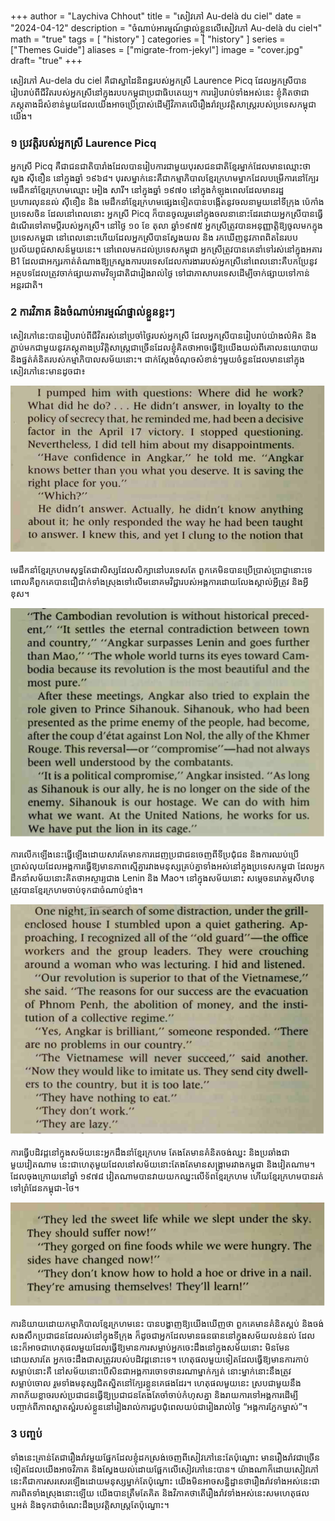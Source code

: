 +++
author = "Laychiva Chhout"
title = "សៀវភៅ Au-delà du ciel"
date = "2024-04-12"
description = "ចំណាប់អារម្មណ៍ផ្ទាល់ខ្លួនលើសៀវភៅ Au-delà du ciel។"
math = "true"
tags = [
    "history"
]
categories = [
    "history"
]
series = ["Themes Guide"]
aliases = ["migrate-from-jekyl"]
image = "cover.jpg"
draft= "true"
+++

សៀវភៅ Au-dela du ciel គឺជាស្នាដៃនិពន្ធរបស់អ្នកស្រី Laurence Picq ដែលអ្នកស្រីបានរៀបរាប់ពីជីវិតរបស់អ្នកស្រីនៅក្នុងរបបកម្ពុជាប្រជាធិបតេយ្យ។ ការរៀបរាប់ទាំងអស់នេះ ខ្ញុំគិតថាជាភស្តុតាងដ៏សំខាន់មួយដែលយើងអាចប្រើប្រាស់ដើម្បីវិភាគលើរឿងរ៉ាវប្រវត្តិសាស្រ្តរបស់ប្រទេសកម្ពុជាយើង។
### ១ ប្រវត្តិរបស់អ្នកស្រី Laurence Picq
អ្នកស្រី Picq គឺជាជនជាតិបារាំងដែលបានរៀបការជាមួយបុរសជនជាតិខ្មែរម្នាក់ដែលមានឈ្មោះថា សួង ស៊ីខឿន នៅក្នុងឆ្នាំ ១៩៦៨។ បុរសម្នាក់នេះគឺជាកម្មាភិបាលខ្មែរក្រហមម្នាកដែលបម្រើការនៅក្បែរមេដឹកនាំខ្មែរក្រហមឈ្មោះ អៀង សារី។ នៅក្នុងឆ្នាំ ១៩៧០ នៅក្នុងកំឡុងពេលដែលមានរដ្ឋប្រហារលុននល់ ស៊ីខឿន និង មេដឹកនាំខ្មែរក្រហមផ្សេងទៀតបានបង្កើតនូវចលនាមួយនៅទីក្រុង ប៉េកាំងប្រទេសចិន ដែលនៅពេលនោះ អ្នកស្រី Picq ក៏បានចូលរួមនៅក្នុងចលនានោះដែរដោយអ្នកស្រីបានធ្វើដំណើរទៅតាមប្តីរបស់អ្នកស្រី។ នៅថ្ងៃ ១០ ខែ តុលា ឆ្នាំ១៩៧៥ អ្នកស្រីត្រូវបានអនុញ្ញាតិ្តឱ្យចូលមកក្នុងប្រទេសកម្ពុជា នៅពេលនោះហើយដែលអ្នកស្រីបានស្វែងយល និង រកឃើញនូវភាពពិតនៃរបបប្រល័យពូជសាសន៍មួយនេះ។ នៅពេលមកដល់ប្រទេសកម្ពុជា អ្នកស្រីត្រូវបានគេនាំទៅរស់នៅក្នុងអគារ B1 ដែលជាអក្សរកាត់តំណាងឱ្យក្រសួងការបរទេសដែលការងាររបស់អ្នកស្រីនៅពេលនោះគឺបកប្រែនូវអត្ថបទដែលត្រូវចាក់ផ្សាយតាមវិទ្យុជាតិជារៀងរាល់ថ្ងៃ ទៅជាភាសាបរទេសដើម្បីចាក់ផ្សាយទៅកាន់អន្តរជាតិ។ 
### 2 ការវិភាគ និងចំណាប់អារម្មណ៍ផ្ទាល់ខ្លួនខ្លះៗ
សៀវភៅនេះបានរៀបរាប់ពីជីវិតរស់នៅប្រចាំថ្ងៃរបស់អ្នកស្រី ដែលអ្នកស្រីបានរៀបរាប់យ៉ាងលំអិត និងភ្ជាប់មកជាមួយនូវភស្តុតាងប្រវិត្តិសាស្រ្តជាច្រើនដែលខ្ញុំគិតថាអាចធ្វើឱ្យយើងយល់ពីគោលនយោបាយ និងផ្នត់គំនិតរបស់កម្មាភិបាលសម័យនោះ។ ជាក់ស្តែងចំណុចសំខាន់ៗមួយចំនួនដែលមាននៅក្នុងសៀវភៅនេះមានដូចជា៖ 

![ទំព័រទី ១៨](page18.png)
 
មេដឹកនាំខ្មែរក្រហមសុទ្ធតែជាសិស្សដែលសិក្សានៅបរទេសតែ ពួកគេមិនបានប្រើប្រាស់ប្រាជ្ញានោះទេ ពោលគឺពួកគេបានជឿជាក់ទាំងស្រុងទៅលើមនោគមវិជ្ជារបស់អង្គការដោយលែងស្គាល់អ្វីត្រូវ និងអ្វីខុស។ 

![ទំព័រទី ៣៧](page37.png)

ការលើកឡើងនេះធ្វើឡើងដោយសារតែមានការដេញប្រជាជនចេញពីទីប្រជុំជន និងការឈប់ប្រើប្រាស់លុយដែលអង្គការធ្វើឱ្យមានភាពស្មើគ្នារវាងមនុស្សគ្រប់គ្នាទាំងអស់នៅក្នុងប្រទេសកម្ពុជា ដែលអ្នកដឹកនាំសម័យនោះគិតថាអស្ចារ្យជាង Lenin និង Mao។  នៅក្នុងសម័យនោះ សម្តេចនរោតម្តសីហនុ ត្រូវបានខ្មែរក្រហមចាប់ទុកជាចំណាប់ខ្មាំង។

![ទំព័រទី ៥៦](page56.png)
 
ការធ្វើបដិវដ្តនៅក្នុងសម័យនេះអ្នកដឹងនាំខ្មែរក្រហម តែងតែមានគំនិតចង់ឈ្នះ និងប្រឆាំងជាមួយវៀតណាម នេះជាហេតុមួយដែលនៅសម័យនោះតែងតែមានសង្គ្រាមរវាងកម្ពុជា និងវៀតណាម។ ដែលចុងក្រោយនៅឆ្នាំ ១៩៧៨ វៀតណាមបានវាយយកឈ្នះលើទ័ពខ្មែរក្រហម ហើយខ្មែរក្រហមបានរត់ទៅព្រំដែនកម្ពុជា-ថៃ។ 

![ទំព័រទី ៥៨](page58.png)
 
ការនិយាយដោយកម្មាភិបាលខ្មែរក្រហមនេះ បានបង្ហាញឱ្យយើងឃើញថា ពួកគេមានគំនិតស្អប់ និងចង់សងសឹកប្រជាជនដែលរស់នៅក្នុងទីក្រុង ក៏ដូចជាអ្នកដែលមានធនធាននៅក្នុងសម័យលន់នល់ ដែលនេះក៏អាចជាហេតុផលមួយដែលធ្វើឱ្យមានការសម្លាប់អ្នកចេះដឹងនៅក្នុងសម័យនោះ មិនមែនដោយសារតែ អ្នកចេះដឹងជាសត្រូវរបស់បដិវដ្ដនោះទេ។ ហេតុផលមួយទៀតដែលធ្វើឱ្យមានការកាប់សម្លាប់នោះគឺ នៅសម័យនោះបើសិនជាអង្គការចោទថានរណាម្នាក់ក្បត់ នោះម្នាក់នោះនឹងត្រូវសម្លាប់ចោល រួមទាំងមនុស្សជិតស្និតនៅក្បែរខ្លួនគេផងដែរ។ ហេតុផលមួយនេះ ស្របជាមួយនឹងភាពភ័យខ្លាចរបស់ប្រជាជនធ្វើឱ្យប្រជាជនតែងតែចាំចាប់កំហុសគ្នា និងរាយការទៅអង្គការដើម្បីបញ្ចាក់ពីភាពស្អាតស្អំរបស់ខ្លួននៅរៀងរាល់ការជួបជុំពេលយប់ជារៀងរាល់ថ្ងៃ “អង្គការភ្នែកម្នាស់”។

### 3 បញ្ចប់

ទាំងនេះគ្រាន់តែជារឿងរ៉ាវមួយផ្នែកដែលខ្ញុំដកស្រង់ចេញពីសៀវភៅនេះតែប៉ុណ្នោះ មានរឿងរ៉ាវជាច្រើនទៀតដែលយើងអាចវិភាគ និងស្វែងយល់ដោយផ្អែកលើសៀវភៅនេះបាន។ យ៉ាងណាក៏ដោយសៀវភៅនេះគឺជាការសរសេរឡើងដោយមនុស្សម្នាក់តែប៉ុណ្នោះ យើងមិនអាចសន្និដ្ឋានថារឿងរ៉ាវទាំងអស់នេះជាការពិតទាំងស្រុងនោះឡើយ យើងបានត្រឹមតែគិត និងវិភាគថាតើរឿងរ៉ាវទាំងអស់នេះសមហេតុផល ឬអត់ និងទុកជាចំណេះដឹងប្រវត្តិសាស្រ្តតែប៉ុណ្នោះ។ 



